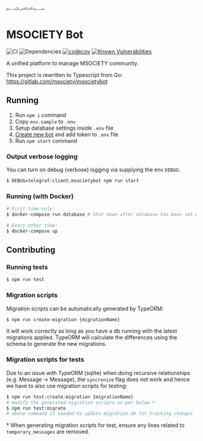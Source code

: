 ﷽
# MSOCIETY Bot
![CI](https://github.com/SGTinkers/msocietybot/workflows/CI/badge.svg)
![Dependencies](https://david-dm.org/SGTinkers/msocietybot.svg)
[![codecov](https://codecov.io/gh/SGTinkers/msocietybot/branch/master/graph/badge.svg)](https://codecov.io/gh/SGTinkers/msocietybot)
[![Known Vulnerabilities](https://snyk.io/test/github/SGTinkers/msocietybot/badge.svg?targetFile=package.json)](https://snyk.io/test/github/SGTinkers/msocietybot?targetFile=package.json)

A unified platform to manage MSOCIETY community.

This project is rewritten to Typescript from Go: https://gitlab.com/msociety/msocietybot

## Running

1. Run `npm i` command
2. Copy `env.sample` to `.env`
3. Setup database settings inside `.env` file
4. [Create new bot](https://core.telegram.org/bots#6-botfather) and add token to `.env` file
5. Run `npm start` command

### Output verbose logging
You can turn on debug (verbose) logging via supplying the env `DEBUG`:
```bash
$ DEBUG=telegraf:client,msocietybot npm run start
```

### Running (with Docker)

```bash
# First time only:
$ docker-compose run database # Shut down after database has been set up

# Every other time:
$ docker-compose up
```

## Contributing

### Running tests
```bash
$ npm run test
```

### Migration scripts
Migration scripts can be automatically generated by TypeORM:
```bash
$ npm run create-migration {migrationName}
```
It will work correctly as long as you have a db running with the latest migrations applied. TypeORM will calculate the differences using the schema to generate the new migrations.

### Migration scripts for tests
Due to an issue with TypeORM (sqlite) when doing recursive relationships (e.g. Message -> Message), the `syncronize` flag does not work and hence we have to also use migration scripts for testing:
```bash
$ npm run test:create-migration {migrationName}
# modify the generated migration scripts as per below *
$ npm run test:migrate
# above command is needed to update migration.db for tracking changes
```
\* When generating migration scripts for test, ensure any lines related to `temporary_messages` are removed.

